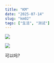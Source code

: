 ```yaml
---
title: "KM"
date: "2025-07-14"
slug: "km02"
tags: ["生活", "测试"]
---
```

![](https://prod-files-secure.s3.us-west-2.amazonaws.com/112d0858-5090-4d34-a606-b75eb8d65fd2/2c440099-43fe-48d8-8b77-f88fb0d68c3e/1000201192.jpg?X-Amz-Algorithm=AWS4-HMAC-SHA256&X-Amz-Content-Sha256=UNSIGNED-PAYLOAD&X-Amz-Credential=ASIAZI2LB4663RLVG5HQ%2F20250724%2Fus-west-2%2Fs3%2Faws4_request&X-Amz-Date=20250724T090138Z&X-Amz-Expires=3600&X-Amz-Security-Token=IQoJb3JpZ2luX2VjEAAaCXVzLXdlc3QtMiJIMEYCIQCyFjCvCSjNVXwktyq1FF4cVILw8hK481VNe6OguV5HQgIhAJn0H2zT9CVgRQxzRfKTUGuNekyih9rxPRZ%2ByNytAZntKv8DCCkQABoMNjM3NDIzMTgzODA1Igz57LpvKUwXAWHOaRQq3AOiJq64v20l9o3YDqDD24mfLyIUkiPimS4KpxwtI90cBcFSdQpLnxejcU4JzbAHw3nNKm6ctMxAJ8UMotKJgHCHMUs9yjB1XiEXFKIkOuEK9p0B1gG43233sJ0Ae3uGgroLnHgS85IcQs%2B%2Bry26qZ0XzKetnBLJn3uwBn5xE4max7203MkcLUaD5J6EWOe09Q%2BTXuUEbqbY2aAiMIADs2Nwnn8RNboZTJ1L18c9t2S2m7pXMw%2BbSj0AbJHbrXPpSLPYWwDJMEyb1CCVkUxn%2BJW7s2MukCdDm6eJGOmyUlVWcllQi5700ySm1pMqjJXtUzXXgVBva28y4KfEG4KTSsyzeHx2FlHuTS%2Bkt6bEZFdOJzoxIYEhmvnHLF52qqxrC%2BpOmhI0hEA8X058AoKPwt0%2BPfdLxxsDWaZ4gEJsg%2F4wPBmD0eD6zbISJNZA%2Fi4ruaCToh7Dy7sXrLI56EjbFleKWSKIlzWWOERtT7vuDHjjcF4KvKbOf3LCgkHSAlUP7Qj4S6gVaUpqYWFXyAR%2FnCx2yJ4Ak2r2icvC7u8n%2FvhnN17csBc0idVjA3GpEefCSgc9TMEtCPTy9v%2F8FpPXMe7WWjLijbJ6PnIvQYyIasMmY%2FmckExGYsYlZ%2BIqGjCxz4fEBjqkAVBF8c9cOJq1TS9UEcsyRdkSDNRKnny6gWS6iykZspZEPffyhoKiBrtjWJmIj%2B6hE7WjLIt1d8hkVg2GCGaB9KROl57xNAKaG4qCQpIYpDXPn0gVHmMjK7kBVB4X93X5E5TUOTKxXau2EvzmxY%2FRDDK%2BglqhsGZJxNLLLfqT3CIeSmp1w0OzXknjPz1JQ8TSmX2uJ90BKW1MFt47F6Hg8mZtBK1O&X-Amz-Signature=7baf5794f6a8da9504d8692c6c30b9e78bee0a84d0cad75ca3a19a2ce834652b&X-Amz-SignedHeaders=host&x-amz-checksum-mode=ENABLED&x-id=GetObject)


![](https://prod-files-secure.s3.us-west-2.amazonaws.com/112d0858-5090-4d34-a606-b75eb8d65fd2/fff59916-a50b-483b-9213-038d5e566803/1000200739.png?X-Amz-Algorithm=AWS4-HMAC-SHA256&X-Amz-Content-Sha256=UNSIGNED-PAYLOAD&X-Amz-Credential=ASIAZI2LB4663RLVG5HQ%2F20250724%2Fus-west-2%2Fs3%2Faws4_request&X-Amz-Date=20250724T090138Z&X-Amz-Expires=3600&X-Amz-Security-Token=IQoJb3JpZ2luX2VjEAAaCXVzLXdlc3QtMiJIMEYCIQCyFjCvCSjNVXwktyq1FF4cVILw8hK481VNe6OguV5HQgIhAJn0H2zT9CVgRQxzRfKTUGuNekyih9rxPRZ%2ByNytAZntKv8DCCkQABoMNjM3NDIzMTgzODA1Igz57LpvKUwXAWHOaRQq3AOiJq64v20l9o3YDqDD24mfLyIUkiPimS4KpxwtI90cBcFSdQpLnxejcU4JzbAHw3nNKm6ctMxAJ8UMotKJgHCHMUs9yjB1XiEXFKIkOuEK9p0B1gG43233sJ0Ae3uGgroLnHgS85IcQs%2B%2Bry26qZ0XzKetnBLJn3uwBn5xE4max7203MkcLUaD5J6EWOe09Q%2BTXuUEbqbY2aAiMIADs2Nwnn8RNboZTJ1L18c9t2S2m7pXMw%2BbSj0AbJHbrXPpSLPYWwDJMEyb1CCVkUxn%2BJW7s2MukCdDm6eJGOmyUlVWcllQi5700ySm1pMqjJXtUzXXgVBva28y4KfEG4KTSsyzeHx2FlHuTS%2Bkt6bEZFdOJzoxIYEhmvnHLF52qqxrC%2BpOmhI0hEA8X058AoKPwt0%2BPfdLxxsDWaZ4gEJsg%2F4wPBmD0eD6zbISJNZA%2Fi4ruaCToh7Dy7sXrLI56EjbFleKWSKIlzWWOERtT7vuDHjjcF4KvKbOf3LCgkHSAlUP7Qj4S6gVaUpqYWFXyAR%2FnCx2yJ4Ak2r2icvC7u8n%2FvhnN17csBc0idVjA3GpEefCSgc9TMEtCPTy9v%2F8FpPXMe7WWjLijbJ6PnIvQYyIasMmY%2FmckExGYsYlZ%2BIqGjCxz4fEBjqkAVBF8c9cOJq1TS9UEcsyRdkSDNRKnny6gWS6iykZspZEPffyhoKiBrtjWJmIj%2B6hE7WjLIt1d8hkVg2GCGaB9KROl57xNAKaG4qCQpIYpDXPn0gVHmMjK7kBVB4X93X5E5TUOTKxXau2EvzmxY%2FRDDK%2BglqhsGZJxNLLLfqT3CIeSmp1w0OzXknjPz1JQ8TSmX2uJ90BKW1MFt47F6Hg8mZtBK1O&X-Amz-Signature=b6a65add7c235e4785c07a195a995fb669e95bf03a24a3dc9df5e76109d5575a&X-Amz-SignedHeaders=host&x-amz-checksum-mode=ENABLED&x-id=GetObject)


可以吗?

